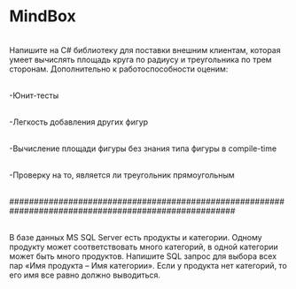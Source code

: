 # MindBox
<br>Напишите на C# библиотеку для поставки внешним клиентам, которая умеет вычислять площадь круга по радиусу и треугольника по трем сторонам. Дополнительно к работоспособности оценим:

<br>-Юнит-тесты

<br>-Легкость добавления других фигур

<br>-Вычисление площади фигуры без знания типа фигуры в compile-time

<br>-Проверку на то, является ли треугольник прямоугольным

<br>######################################################################################################

<br>В базе данных MS SQL Server есть продукты и категории. Одному продукту может соответствовать много категорий, в одной категории может быть много продуктов. Напишите SQL запрос для выбора всех пар «Имя продукта – Имя категории». Если у продукта нет категорий, то его имя все равно должно выводиться.
